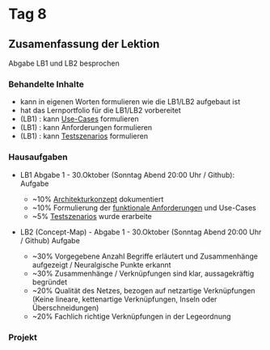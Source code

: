 # Tag 8

## Zusamenfassung der Lektion

Abgabe LB1 und LB2 besprochen

<!-- tabs:start -->

### **Behandelte Inhalte**

- kann in eigenen Worten formulieren wie die LB1/LB2 aufgebaut ist
- hat das Lernportfolio für die LB1/LB2 vorbereitet
- (LB1) : kann [Use-Cases](../tech/use_cases.md) formulieren
- (LB1) : kann Anforderungen formulieren
- (LB1) : kann [Testszenarios](../tech/testszenarios.md) formulieren

### **Hausaufgaben**

- LB1 Abgabe 1 - 30.Oktober (Sonntag Abend 20:00 Uhr / Github): Aufgabe
  - ~10% [Architekturkonzept](../tech/architekturkonzept.md) dokumentiert
  - ~10% Formulierung der [funktionale Anforderungen](../tech/anforderungen.md) und Use-Cases
  - ~5% [Testszenarios](../tech/testszenarios.md) wurde erarbeite

- LB2 (Concept-Map) - Abgabe 1 - 30.Oktober (Sonntag Abend 20:00 Uhr / Github) Aufgabe
  - ~30% Vorgegebene Anzahl Begriffe erläutert und Zusammenhänge aufgezeigt / Neuralgische Punkte erkannt
  - ~30% Zusammenhänge / Verknüpfungen sind klar, aussagekräftig begründet
  - ~20% Qualität des Netzes, bezogen auf netzartige Verknüpfungen (Keine lineare, kettenartige Verknüpfungen, Inseln oder Überschneidungen)
  - ~20% Fachlich richtige Verknüpfungen in der Legeordnung

### **Projekt**



<!-- tabs:end -->